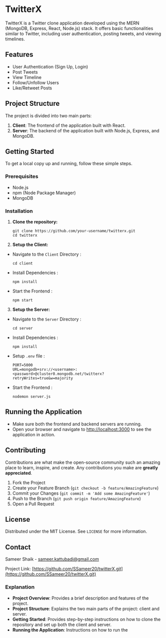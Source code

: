 # TwitterX

TwitterX is a Twitter clone application developed using the MERN (MongoDB, Express, React, Node.js) stack. It offers basic functionalities similar to Twitter, including user authentication, posting tweets, and viewing timelines.

## Features

- User Authentication (Sign Up, Login)
- Post Tweets
- View Timeline
- Follow/Unfollow Users
- Like/Retweet Posts

## Project Structure

The project is divided into two main parts:

1. **Client**: The frontend of the application built with React.
2. **Server**: The backend of the application built with Node.js, Express, and MongoDB.

## Getting Started

To get a local copy up and running, follow these simple steps.

### Prerequisites

- Node.js
- npm (Node Package Manager)
- MongoDB

### Installation

1. **Clone the repository:**

   ```
   git clone https://github.com/your-username/twitterx.git
   cd twitterx
    ```
2. **Setup the Client:**
- Navigate to the `Client` Directory :
    ```
    cd client
    ```
- Install Dependencies :
    ```
    npm install
    ```
- Start the Frontend :
    ```
    npm start
    ```

3. **Setup the Server:**
- Navigate to the `Server` Directory :
    ```
    cd server
    ```
- Install Dependencies :
    ```
    npm install
    ```
- Setup `.env` file :
    ```
    PORT=5000
    URL=mongodb+srv://<username>:<password>@cluster0.mongodb.net/twitterx?retryWrites=true&w=majority
    ```
- Start the Frontend :
    ```
    nodemon server.js
    ```

## Running the Application

- Make sure both the frontend and backend servers are running.
- Open your browser and navigate to [http://localhost:3000](http://localhost:3000) to see the application in action.

## Contributing

Contributions are what make the open-source community such an amazing place to learn, inspire, and create. Any contributions you make are **greatly appreciated**.

1. Fork the Project
2. Create your Feature Branch (`git checkout -b feature/AmazingFeature`)
3. Commit your Changes (`git commit -m 'Add some AmazingFeature'`)
4. Push to the Branch (`git push origin feature/AmazingFeature`)
5. Open a Pull Request

## License

Distributed under the MIT License. See `LICENSE` for more information.

## Contact

Sameer Shaik - sameer.kattubadi@gmail.com

Project Link: [https://github.com/SSameer20/twitterX.git](https://github.com/SSameer20/twitterX.git)


### Explanation

- **Project Overview**: Provides a brief description and features of the project.
- **Project Structure**: Explains the two main parts of the project: client and server.
- **Getting Started**: Provides step-by-step instructions on how to clone the repository and set up both the client and server.
- **Running the Application**: Instructions on how to run the 


